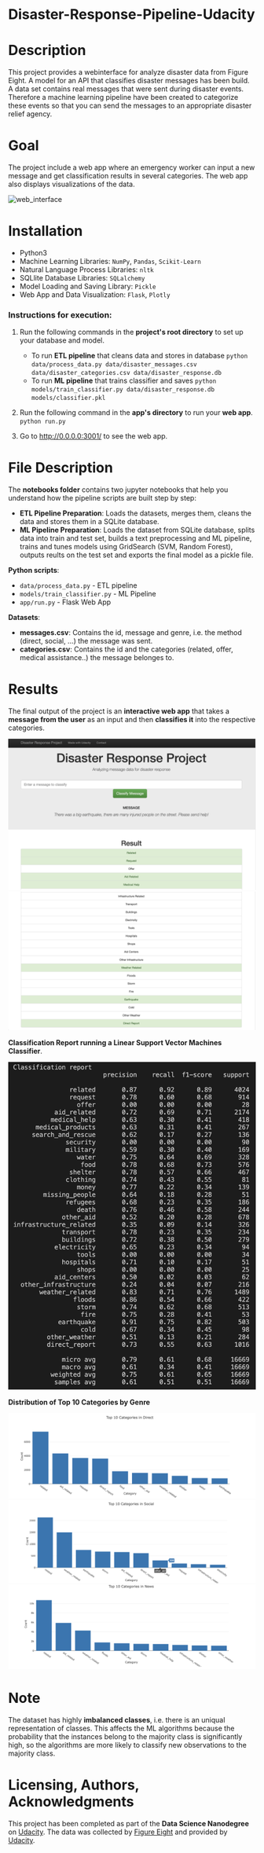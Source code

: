 # Disaster-Response-Pipeline-Udacity

# Description
This project provides a webinterface for analyze disaster data from Figure Eight. A model for an API that classifies disaster messages has been build.
A data set contains real messages that were sent during disaster events. Therefore a machine learning pipeline have been created to categorize these events so that you can send the messages to an appropriate disaster relief agency.

# Goal
The project include a web app where an emergency worker can input a new message and get classification results in several categories. The web app also displays visualizations of the data.

![web_interface](images/web_inteface.png)

# Installation
 - Python3
 - Machine Learning Libraries: `NumPy`, `Pandas`, `Scikit-Learn`
-  Natural Language Process Libraries: `nltk`
-  SQLlite Database Libraries: `SQLalchemy`
-  Model Loading and Saving Library: `Pickle`
-  Web App and Data Visualization: `Flask`, `Plotly`

### Instructions for execution:
1. Run the following commands in the **project's root directory** to set up your database and model.

    - To run **ETL pipeline** that cleans data and stores in database
        `python data/process_data.py data/disaster_messages.csv data/disaster_categories.csv data/disaster_response.db`
    - To run **ML pipeline** that trains classifier and saves
        `python models/train_classifier.py data/disaster_response.db models/classifier.pkl`

2. Run the following command in the **app's directory** to run your **web app**.
    `python run.py`

3. Go to http://0.0.0.0:3001/ to see the web app.

# File Description

The **notebooks folder** contains two jupyter notebooks that help you understand how the pipeline scripts are built step by step:

- **ETL Pipeline Preparation**: Loads the datasets, merges them, cleans the data and stores them in a SQLite database.
- **ML Pipeline Preparation**: Loads the dataset from SQLite database, splits data into train and test set, builds a text preprocessing and ML pipeline, trains and tunes models using GridSearch (SVM, Random Forest), outputs reults on the test set and exports the final model as a pickle file.

**Python scripts**:

- `data/process_data.py` - ETL pipeline 
- `models/train_classifier.py` - ML Pipeline
- `app/run.py` - Flask Web App

**Datasets**:

- **messages.csv**: Contains the id, message and genre, i.e. the method (direct, social, ...) the message was sent.
- **categories.csv**: Contains the id and the categories (related, offer, medical assistance..) the message belonges to.

# Results

The final output of the project is an **interactive web app** that takes a **message from the user** as an input and then **classifies it** into the respective categories.

![test_message1](images/test_message1.png)
![test_message2](images/test_message2.png)

**Classification Report running a Linear Support Vector Machines Classifier**.

![classification_report](images/classification_report.png)

**Distribution of Top 10 Categories by Genre**

![top10cat_direct_](images/top10cat_direct.png)
![top10cat_social_](images/top10cat_social.png)
![top10cat_news_](images/top10cat_news.png)

# Note 

The dataset has highly **imbalanced classes**, i.e. there is an uniqual representation of classes. This affects the ML algorithms because the probability that the instances belong to the majority class is significantly high, so the algorithms are more likely to classify new observations to the majority class.

# Licensing, Authors, Acknowledgments
This project has been completed as part of the **Data Science Nanodegree** on [Udacity](https://www.udacity.com).
The data was collected by [Figure Eight](https://appen.com) and provided by [Udacity](https://www.udacity.com).

